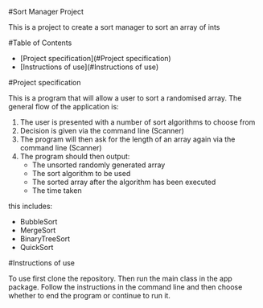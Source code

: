 #Sort Manager Project

This is a project to create a sort manager to sort an array of ints

#Table of Contents
* [Project specification](#Project specification)
* [Instructions of use](#Instructions of use)


#Project specification

This is a program that will allow a user to sort a randomised array. The general flow of the application is:
1. The user is presented with a number of sort algorithms to choose from
2. Decision is given via the command line (Scanner)
3. The program will then ask for the length of an array again via the command line (Scanner)
4. The program should then output:
    - The unsorted randomly generated array
    - The sort algorithm to be used
    - The sorted array after the algorithm has been executed
    - The time taken



this includes:
- BubbleSort
- MergeSort
- BinaryTreeSort
- QuickSort

#Instructions of use

To use first clone the repository.
Then run the main class in the app package.
Follow the instructions in the command line and then choose whether to end 
the program or continue to run it.
